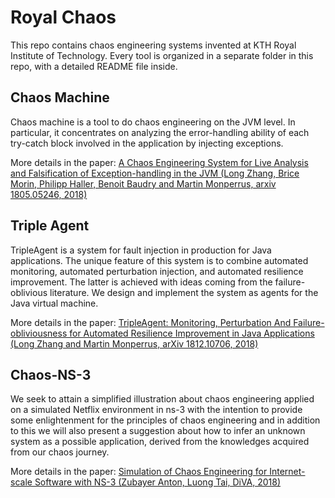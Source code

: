 # Royal Chaos

This repo contains chaos engineering systems invented at KTH Royal Institute of Technology. Every tool is organized in a separate folder in this repo, with a detailed README file inside.

## Chaos Machine
Chaos machine is a tool to do chaos engineering on the JVM level. In particular, it concentrates on analyzing the error-handling ability of each try-catch block involved in the application by injecting exceptions.

More details in the paper: [A Chaos Engineering System for Live Analysis and Falsification of Exception-handling in the JVM (Long Zhang, Brice Morin, Philipp Haller, Benoit Baudry and Martin Monperrus, arxiv 1805.05246, 2018)](https://arxiv.org/abs/1805.05246)

## Triple Agent

TripleAgent is a system for fault injection in production for Java applications. The unique feature of this system is to combine automated monitoring, automated perturbation injection, and automated resilience improvement. The latter is achieved with ideas coming from the failure-oblivious literature. We design and implement the system as agents for the Java virtual machine.

More details in the paper: [TripleAgent: Monitoring, Perturbation And Failure-obliviousness for Automated Resilience Improvement in Java Applications (Long Zhang and Martin Monperrus, arXiv 1812.10706, 2018)](http://arxiv.org/pdf/1812.10706)

## Chaos-NS-3

We seek to attain a simplified illustration about chaos engineering applied on a simulated Netflix environment in ns-3 with the intention to provide some enlightenment for the principles of chaos engineering and in addition to this we will also present a suggestion about how to infer an unknown system as a possible application, derived from the knowledges acquired from our chaos journey.

More details in the paper: [Simulation of Chaos Engineering for Internet-scale Software with NS-3 (Zubayer Anton, Luong Tai, DiVA, 2018)](http://www.diva-portal.org/smash/record.jsf?pid=diva2%3A1216905&dswid=-2200)
